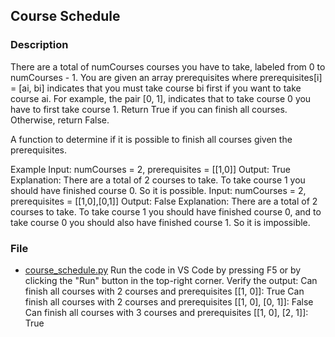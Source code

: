 ## Course Schedule

### Description
There are a total of numCourses courses you have to take, labeled from 0 to numCourses - 1. You are given an array prerequisites where prerequisites[i] = [ai, bi] indicates that you must take course bi first if you want to take course ai.
For example, the pair [0, 1], indicates that to take course 0 you have to first take course 1.
Return True if you can finish all courses. Otherwise, return False.

A function to determine if it is possible to finish all courses given the prerequisites.

Example
Input:
numCourses = 2, prerequisites = [[1,0]]
Output: True
Explanation: There are a total of 2 courses to take. To take course 1 you should have finished course 0. So it is possible.
Input:
numCourses = 2, prerequisites = [[1,0],[0,1]]
Output: False
Explanation: There are a total of 2 courses to take. To take course 1 you should have finished course 0, and to take course 0 you should also have finished course 1. So it is impossible.
### File
- [course_schedule.py](course_schedule.py)
Run the code in VS Code by pressing F5 or by clicking the "Run" button in the top-right corner.
Verify the output:
Can finish all courses with 2 courses and prerequisites [[1, 0]]: True
Can finish all courses with 2 courses and prerequisites [[1, 0], [0, 1]]: False
Can finish all courses with 3 courses and prerequisites [[1, 0], [2, 1]]: True